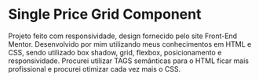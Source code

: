 # Single Price Grid Component
Projeto feito com responsividade, design fornecido pelo site Front-End Mentor. 
Desenvolvido por mim utilizando meus conhecimentos em HTML e CSS, sendo utilizado box shadow, grid, flexbox, posicionamento e responsividade.
Procurei utilizar TAGS semânticas para o HTML ficar mais profissional e procurei otimizar cada vez mais o CSS.
